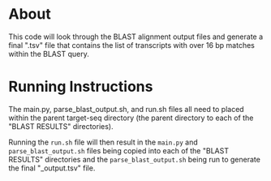 # About
This code will look through the BLAST alignment output files and generate a final ".tsv" file that contains the list of transcripts with over 16 bp matches within the BLAST query. 

# Running Instructions
The main.py, parse_blast_output.sh, and run.sh files all need to placed within the parent target-seq directory (the parent directory to each of the "BLAST RESULTS" directories). 

Running the `run.sh` file will then result in the `main.py` and `parse_blast_output.sh` files being copied into each of the "BLAST RESULTS" directories and the `parse_blast_output.sh` being run to generate the final "_output.tsv" file. 